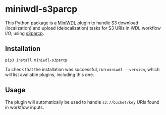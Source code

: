 # miniwdl-s3parcp

This Python package is a [MiniWDL](https://github.com/chanzuckerberg/miniwdl) plugin to handle S3 download (localization)
and upload (delocalization) tasks for S3 URIs in WDL workflow I/O, using [s3parcp](https://github.com/chanzuckerberg/s3parcp).

## Installation
```
pip3 install miniwdl-s3parcp
```
To check that the installation was successful, run `miniwdl --version`, which will list available plugins, including this one.

## Usage
The plugin will automatically be used to handle `s3://bucket/key` URIs found in workflow inputs.
